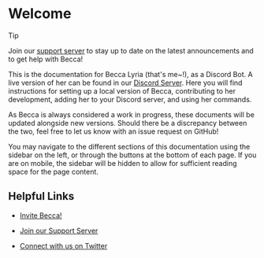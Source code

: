 # Welcome

> [!TIP]
> Join our [support server](https://chat.nhcarrigan.com) to stay up to date on the latest announcements and to get help with Becca!

This is the documentation for Becca Lyria (that's me~!), as a Discord Bot. A live version of her can be found in our [Discord Server](https://chat.nhcarrigan.com/). Here you will find instructions for setting up a local version of Becca, contributing to her development, adding her to your Discord server, and using her commands.

As Becca is always considered a work in progress, these documents will be updated alongside new versions. Should there be a discrepancy between the two, feel free to let us know with an issue request on GitHub!

You may navigate to the different sections of this documentation using the sidebar on the left, or through the buttons at the bottom of each page. If you are on mobile, the sidebar will be hidden to allow for sufficient reading space for the page content.

## Helpful Links

- [Invite Becca!](https://invite.beccalyria.com)

- [Join our Support Server](https://chat.nhcarrigan.com)

- [Connect with us on Twitter](https://twitter.com/becca_lyria)
